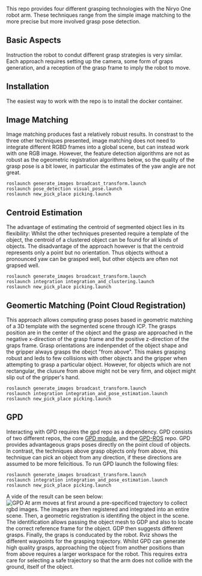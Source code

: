 This repo provides four different grasping technologies with the Niryo One
robot arm. These techniques range from the simple image matching to the more
precise but more involved grasp pose detection.



Basic Aspects
-------------
Instruction the robot to condut different grasp strategies is very similar.
Each approach requires setting up the camera, some form of graps generation,
and a reception of the grasp frame to imply the robot to move.


Installation
------------
The easiest way to work with the repo is to install the docker container.

Image Matching
--------------
Image matching produces fast a relatively robust results. In constrast to the
three other techniques presented, image matching does not need to integrate
different RGBD frames into a global scene, but can instead work with one RGB
image. However, the feature detection algorithms are not as robust as the
ogeometric registration algorithms below, so the quality of the grasp pose is a
bit lower, in particular the estimates of the yaw angle are not great.
```shell
roslaunch generate_images broadcast_transform.launch
roslaunch pose_detection visual_pose.launch
roslaunch new_pick_place picking.launch
```

Centroid Estimation
----------
The advantage of estimating the centroid of segmented object lies in its
flexibility: Whilst the other techniques presented require a template of the
object, the centroid of a clustered object can be found for all kinds of
objects. The disadvantage of the approach however is that the centroid
represents only a point but no orientation. Thus objects without a pronounced
yaw can be grasped well, but other objects are often not grapsed well.
```shell
roslaunch generate_images broadcast_transform.launch
roslaunch integration integration_and_clustering.launch
roslaunch new_pick_place picking.launch
```

Geomertic Matching (Point Cloud Registration)
---------------------------------------------
This approach allows computing grasp poses based in geometric matching of a 3D
template with the segmented scene through ICP. The grasps position are in the
center of the object and the grasp are approached in the negative x-direction
of the grasp frame and the positive z-direction of the graps frame. Grasp
orientations are indenpendet of the object shape and the gripper always grasps
the obejct "from above". This makes grasping robust and leds to few collisions
with other objects and the gripper when attempting to grasp a particular
object. However, for objects which are not rectangular, the clusure from above
might not be very firm, and object might slip out of the gripper's hand.

```shell
roslaunch generate_images broadcast_transform.launch
roslaunch integration integration_and_pose_estimation.launch
roslaunch new_pick_place picking.launch
```

GPD
---
Interacting with GPD requires the gpd repo as a dependency. GPD consists of two
different repos, the core [GPD module](https://github.com/atenpas/gpd), and the
[GPD-ROS](https://github.com/atenpas/gpd_ros) repo. GPD provides advantageous
graps poses directly on the point cloud of objects. In contrast, the techniques
above grasp objects only from above, this technique can pick an object from
any direction, if these directions are assumed to be more felicitious. To
run GPD launch the following files:

```shell
roslaunch generate_images broadcast_transform.launch
roslaunch integration integration_and_pose_estimation.launch
roslaunch new_pick_place picking.launch
```
A vide of the result can be seen below:  
![GPD](assets/gpd.gif)
At arm moves at first around a pre-specificed trajectory to collect rgbd
images. The images are then registered and integrated into an entire scene.
Then, a geometric registration is identifing the object in the scene. The
identification allows passing the object mesh to GDP and also to locate the
correct reference frame for the object. GDP then suggests different grasps.
Finally, the graps is conducated by the robot. Rviz shows the different
waypoints for the grasping trajectory. Whilst GPD can generate high quality
grasps, approaching the object from another positions than from above requires
a larger workspace for the robot. This requires extra care for selecting a safe
trajectory so that the arm does not collide with the ground, itself of the
object. 













